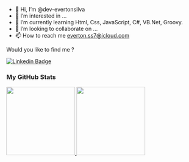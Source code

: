 - 👋 Hi, I’m @dev-evertonsilva
- 👀 I’m interested in ...
- 🌱 I’m currently learning Html, Css, JavaScript, C#, VB.Net, Groovy.
- 💞️ I’m looking to collaborate on ...
- 📫 How to reach me everton.ss7@icloud.com


Would you like to find me ?

[![Linkedin Badge](https://img.shields.io/badge/-LinkedIn-blue?style=flat-square&logo=Linkedin&logoColor=white&link=https://www.linkedin.com/in/evlsilva/)](https://www.linkedin.com/in/evlsilva/)

### My GitHub Stats

<div>
  <a href="https://github.com/dev-evertonsilva">
  <img height="180em" src="https://github-readme-stats.vercel.app/api?username=dev-evertonsilva&show_icons=true&include_all_commits=true&count_private=true"/>
  <img height="180em" src="https://github-readme-stats.vercel.app/api/top-langs/?username=dev-evertonsilva&layout=compact&langs_count=7"/>
</div>
